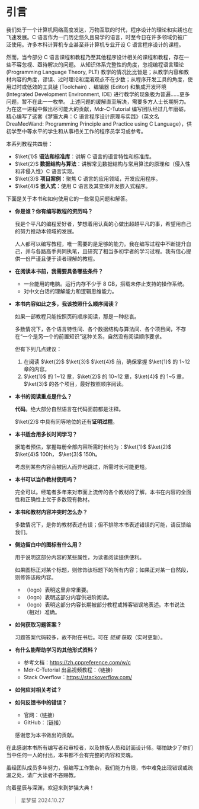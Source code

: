 # 引言

我们处于一个计算机网络高度发达，万物互联的时代，程序设计的理论和实践也在飞速发展。C 语言作为一门历史悠久且易学的语言，时至今日在许多领域仍被广泛使用。许多本科计算机专业甚至非计算机专业开设 C 语言程序设计的课程。

然而，当今部分 C 语言课程和教程乃至其他程序设计相关的课程和教程，存在一些不容忽视、亟待解决的问题。
从知识体系完整性的角度，忽视编程语言理论 (Programming Language Theory, PLT) 教学的情况比比皆是；从教学内容和教材内容的角度，谬误、过时理论和混淆观点不在少数；从程序开发工具的角度，使用过时或低效的工具链 (Toolchain) 、编辑器 (Editor) 和集成开发环境 (Integrated Development Environment, IDE) 进行教学的现象极为普遍……更多问题，暂不在此一一枚举。
上述问题的缓解直至解决，需要多方人士长期努力。
为在这一进程中做出尽可能大的贡献，Mdr-C-Tutorial 编写团队经过几年磨砺，精心编写了这套《梦猫大典：C 语言程序设计原理与实践》（英文名 DreaMeoWand: Programming Principle and Practice using C Language），供初学至中等水平的学生和从事相关工作的程序员学习或参考。

本系列教程共四册：

- $\ket{1}$ **语法和标准库**：讲解 C 语言的语言特性和标准库。
- $\ket{2}$ **数据结构与算法**：讲解常见数据结构与常用算法的原理和（侵入性和非侵入性）C 语言实现。
- $\ket{3}$ **项目案例**：聚焦 C 语言的应用领域，开发应用程序。
- $\ket{4}$ **嵌入式**：使用 C 语言及其变体开发嵌入式程序。

下面是关于本书和如何使用它的一些常见问题和解答。

- **你是谁？你有编写教程的资历吗？**

  我是个平凡的编程爱好者，梦想着用认真的心做出超越平凡的事，希望用自己的努力推动本领域的发展。

  人人都可以编写教程，唯一需要的是足够的能力。我在编写过程中不断提升自己，并与各路高手共同执笔，且研究了相当多初学者的学习过程。我有信心提供一份严谨且便于读者理解的教程。

- **在阅读本书前，我需要具备哪些条件？**

  - 一台能用的电脑。运行内存不少于 8 GB，搭载未停止支持的操作系统。
  - 对中文白话的理解能力和逻辑思维能力。

- **本书内容如此之多，我该按照什么顺序阅读？**

  如果一部教程只能按照页码顺序阅读，那是一种悲哀。

  多数情况下，各个语言特性间、各个数据结构与算法间、各个项目间，不存在“一个是另一个的前置知识”这种关系，自然没有阅读顺序要求。

  但有下列几点建议：

  1. 在阅读 $\ket{2}$ $\ket{3}$ $\ket{4}$ 前，确保掌握 $\ket{1}$ 的 1~12 章的内容。
  2. $\ket{1}$ 的 1~12 章，$\ket{2}$ 的 10~12 章，$\ket{4}$ 的 1~5 章，$\ket{3}$ 的各个项目，最好按照顺序阅读。

- **本书的阅读重点是什么？**

  **代码**。绝大部分自然语言在代码面前都是注释。

  $\ket{2}$ 中具有同等地位的还有**证明过程**。

- **本书适合用多长时间学习？**

  据笔者预估，掌握每册全部内容所需时长约为：$\ket{1}$ $\ket{2}$ $\ket{4}$ 100h， $\ket{3}$ 150h。

  考虑到某些内容会被因人而异地跳过，所需时长可能更短。

- **本书可以当作教材使用吗？**

  完全可以。经笔者多年来对市面上流传的各个教材的了解，本书在内容的全面性和正确性上优于多数现有教材。

- **本书和教材内容冲突时怎么办？**

  多数情况下，是你的教材表述有误；但不排除本书表述错误的可能，请反馈给我们。

- **侧边留白中的图标有什么用？**

  用于说明这部分内容的某些属性，为读者阅读提供便利。

  如果图标正对某个标题，则修饰该标题下的所有内容；如果正对某一自然段，则修饰该段内容。

  - （logo）表明这里非常重要。
  - （logo）表明这部分内容供进阶阅读。
  - （logo）表明这部分内容长期被部分教程或博客错误地表述。本书说法（相对）准确。

- **如何获取习题答案？**

  习题答案代码较多，故不附在书后。可在 _链接_ 获取（实时更新）。

- **有什么能帮助学习的其他形式资料？**

  - 参考文档：<https://zh.cppreference.com/w/c>
  - Mdr-C-Tutorial 出品视频教程：（链接）
  - Stack Overflow：<https://stackoverflow.com/>

- **如何应对相关考试？**
- **如何反馈书中的错误？**

  - 官网：（链接）
  - GitHub：（链接）

  感谢您为本书做出的贡献。

在此感谢本书所有编写者和审校者，以及排版人员和封面设计师。哪怕缺少了你们当中任何一人的付出，本书都不会有完整的内容和灵魂。

虽经团队成员多年努力，但编写工作繁杂，我们能力有限，书中难免出现错误或疏漏之处，请广大读者不吝赐教。

向着星辰与深渊，欢迎来到梦猫大典！

> 星梦猫 2024.10.27
